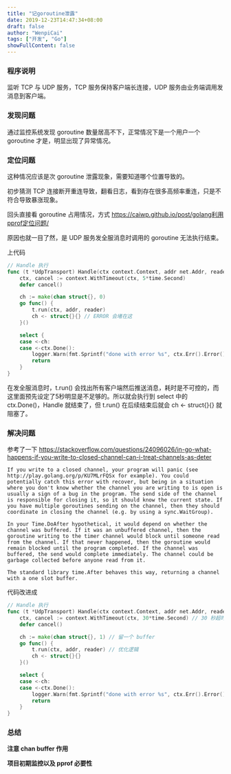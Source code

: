 ```yaml
---
title: "记goroutine泄露"
date: 2019-12-23T14:47:34+08:00
draft: false
author: "WenpiCai"
tags: ["开发", "Go"]
showFullContent: false
---
```


### 程序说明

监听 TCP 与 UDP 服务，TCP 服务保持客户端长连接，UDP 服务由业务端调用发消息到客户端。

### 发现问题

通过监控系统发现 goroutine 数量居高不下，正常情况下是一个用户一个 goroutine 才是，明显出现了异常情况。

### 定位问题

这种情况应该是次 goroutine 泄露现象，需要知道哪个位置导致的。

初步猜测 TCP 连接断开重连导致，翻看日志，看到存在很多高频率重连，只是不符合导致暴涨现象。

回头直接看 goroutine 占用情况，方式 https://caiwp.github.io/post/golang利用pprof定位问题/ 

原因也就一目了然，是 UDP 服务发全服消息时调用的 goroutine 无法执行结束。

上代码

```go
// Handle 执行
func (t *UdpTransport) Handle(ctx context.Context, addr net.Addr, reader *Reader) {
	ctx, cancel := context.WithTimeout(ctx, 5*time.Second)
	defer cancel()

	ch := make(chan struct{}, 0)
	go func() {
		t.run(ctx, addr, reader)
		ch <- struct{}{} // ERROR 会堵在这
	}()

	select {
	case <-ch:
	case <-ctx.Done():
		logger.Warn(fmt.Sprintf("done with error %s", ctx.Err().Error())) // 大量日志出现
		return
	}
}
```

在发全服消息时，t.run() 会找出所有客户端然后推送消息，耗时是不可控的，而这里面预先设定了5秒明显是不足够的。所以就会执行到 select 中的 ctx.Done()，Handle 就结束了，但 t.run() 在后续结束后就会 ch <- struct{}{} 就阻塞了。

### 解决问题

参考了一下 https://stackoverflow.com/questions/24096026/in-go-what-happens-if-you-write-to-closed-channel-can-i-treat-channels-as-deter  

```
If you write to a closed channel, your program will panic (see http://play.golang.org/p/KU7MLrFQSx for example). You could potentially catch this error with recover, but being in a situation where you don't know whether the channel you are writing to is open is usually a sign of a bug in the program. The send side of the channel is responsible for closing it, so it should know the current state. If you have multiple goroutines sending on the channel, then they should coordinate in closing the channel (e.g. by using a sync.WaitGroup).

In your Time.DoAfter hypothetical, it would depend on whether the channel was buffered. If it was an unbuffered channel, then the goroutine writing to the timer channel would block until someone read from the channel. If that never happened, then the goroutine would remain blocked until the program completed. If the channel was buffered, the send would complete immediately. The channel could be garbage collected before anyone read from it.

The standard library time.After behaves this way, returning a channel with a one slot buffer.
```

代码改进成

```go
// Handle 执行
func (t *UdpTransport) Handle(ctx context.Context, addr net.Addr, reader *Reader) {
	ctx, cancel := context.WithTimeout(ctx, 30*time.Second) // 30 秒超时
	defer cancel()

	ch := make(chan struct{}, 1) // 留一个 buffer
	go func() {
		t.run(ctx, addr, reader) // 优化逻辑
		ch <- struct{}{}
	}()

	select {
	case <-ch:
	case <-ctx.Done():
		logger.Warn(fmt.Sprintf("done with error %s", ctx.Err().Error()))
		return
	}
}
```

### 总结

**注意 chan buffer 作用**

**项目初期监控以及 pprof 必要性**